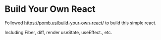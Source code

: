 # Build Your Own React

Followed https://pomb.us/build-your-own-react/ to build this simple react.

Including Fiber, diff, render useState, useEffect., etc.